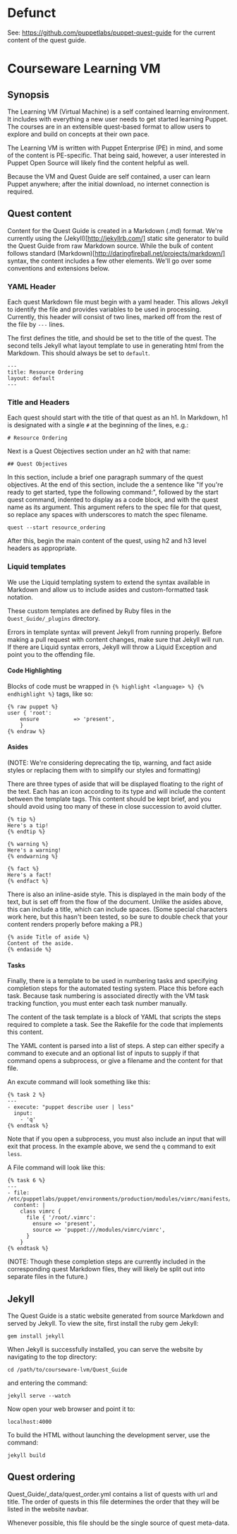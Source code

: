 # Defunct

See: https://github.com/puppetlabs/puppet-quest-guide for the current content of the quest guide.


# Courseware Learning VM

## Synopsis

The Learning VM (Virtual Machine) is a self contained learning environment.
It includes with everything a new user needs to get started learning Puppet.
The courses are in an extensible quest-based format to allow users to
explore and build on concepts at their own pace. 

The Learning VM is written with Puppet Enterprise (PE) in mind, and some of
the content is PE-specific. That being said, however, a user interested
in Puppet Open Source will likely find the content helpful as well.

Because the VM and Quest Guide are self contained, a user can learn
Puppet anywhere; after the initial download, no internet connection is
required.

## Quest content

Content for the Quest Guide is created in a Markdown (.md) format. We're
currently using the (Jekyll)[http://jekyllrb.com/] static site generator
to build the Quest Guide from raw Markdown source. While the bulk of
content follows standard (Markdown)[http://daringfireball.net/projects/markdown/]
syntax, the content includes a few other elements. We'll go over
some conventions and extensions below. 

### YAML Header

Each quest Markdown file must begin with a yaml header. This allows
Jekyll to identify the file and provides variables to be used in
processing. Currently, this header will consist of two lines, marked
off from the rest of the file by `---` lines.

The first defines the title, and should be set to the title of the quest.
The second tells Jekyll what layout template to use in generating html from
the Markdown. This should always be set to `default`.

	---
	title: Resource Ordering
	layout: default
	---

### Title and Headers

Each quest should start with the title of that quest as an h1. In Markdown,
h1 is designated with a single `#` at the beginning of the lines, e.g.:

	# Resource Ordering
	
Next is a Quest Objectives section under an h2 with that name:

	## Quest Objectives
	
In this section, include a brief one paragraph summary of the quest
objectives. At the end of this section, include the a sentence like
"If you're ready to get started, type the following command:",
followed by the start quest command, indented to display as a code
block, and with the quest name as its argument. This argument
refers to the spec file for that quest, so replace any spaces
with underscores to match the spec filename.

    quest --start resource_ordering
    
After this, begin the main content of the quest, using h2 and h3
level headers as appropriate.

### Liquid templates

We use the Liquid templating system to extend the syntax available
in Markdown and allow us to include asides and custom-formatted
task notation.

These custom templates are defined by Ruby files in the
`Quest_Guide/_plugins` directory.

Errors in template syntax will prevent Jekyll from running properly.
Before making a pull request with content changes, make sure that
Jekyll will run. If there are Liquid syntax errors, Jekyll will throw
a Liquid Exception and point you to the offending file.

#### Code Highlighting

Blocks of code must be wrapped in `{% highlight <language> %} {% endhighlight %}`
tags, like so:

	{% raw puppet %}
	user { 'root':
  		ensure           => 'present',
		}
  	{% endraw %}

#### Asides

(NOTE: We're considering deprecating the tip, warning, and fact
aside styles or replacing them with to simplify our styles and
formatting)

There are three types of aside that will be displayed floating
to the right of the text. Each has an icon according to its
type and will include the content between the template tags.
This content should be kept brief, and you should avoid using
too many of these in close succession to avoid clutter.

```
{% tip %}
Here's a tip!
{% endtip %}

{% warning %}
Here's a warning!
{% endwarning %}

{% fact %}
Here's a fact!
{% endfact %}
```

There is also an inline-aside style. This is displayed in the
main body of the text, but is set off from the flow of the document.
Unlike the asides above, this can include a title, which can include
spaces. (Some special characters work here, but this hasn't been
tested, so be sure to double check that your content renders properly
before making a PR.)

```
{% aside Title of aside %}
Content of the aside.
{% endaside %}
```

#### Tasks

Finally, there is a template to be used in numbering tasks and specifying
completion steps for the automated testing system. Place this before
each task. Because task numbering is associated directly with the VM
task tracking function, you must enter each task number manually.

The content of the task template is a block of YAML that scripts
the steps required to complete a task. See the Rakefile for the
code that implements this content.

The YAML content is parsed into a list of steps. A step can either
specify a command to execute and an optional list of inputs to supply
if that command opens a subprocess, or give a filename and the content
for that file.

An excute command will look something like this:

```
{% task 2 %}
---
- execute: "puppet describe user | less"
  input:
    - 'q'
{% endtask %}
```

Note that if you open a subprocess, you must also include an
input that will exit that process. In the example above,
we send the `q` command to exit `less`.

A File command will look like this:

```
{% task 6 %}
---
- file: /etc/puppetlabs/puppet/environments/production/modules/vimrc/manifests/init.pp
  content: |
    class vimrc {
      file { '/root/.vimrc':
        ensure => 'present',
        source => 'puppet:///modules/vimrc/vimrc',
      }
    }
{% endtask %}
```

(NOTE: Though these completion steps are currently included in the corresponding
quest Markdown files, they will likely be split out into separate files in
the future.)

## Jekyll

The Quest Guide is a static website generated from source Markdown and served
by Jekyll.  To view the site, first install the ruby gem Jekyll:
	
	gem install jekyll
	
When Jekyll is successfully installed, you can serve the
website by navigating to the top directory:

	cd /path/to/courseware-lvm/Quest_Guide
	
and entering the command:

	jekyll serve --watch
	
Now open your web browser and point it to:
	
	localhost:4000
	
To build the HTML without launching the development server, use the command:

	jekyll build
	 
## Quest ordering

Quest_Guide/_data/quest_order.yml contains a list of quests with url and
title. The order of quests in this file determines the order that they
will be listed in the website navbar.

Whenever possible, this file should be the single source of quest meta-data.

